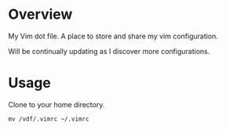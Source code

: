 # Overview

My Vim dot file. A place to store and share my vim configuration.

Will be continually updating as I discover more configurations.

# Usage

Clone to your home directory. 

`mv /vdf/.vimrc ~/.vimrc`
